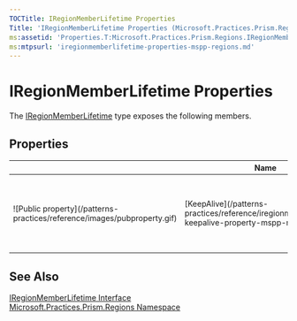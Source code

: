 ```yaml
---
TOCTitle: IRegionMemberLifetime Properties
Title: 'IRegionMemberLifetime Properties (Microsoft.Practices.Prism.Regions)'
ms:assetid: 'Properties.T:Microsoft.Practices.Prism.Regions.IRegionMemberLifetime'
ms:mtpsurl: 'iregionmemberlifetime-properties-mspp-regions.md'
---
```



# IRegionMemberLifetime Properties

The [IRegionMemberLifetime](/patterns-practices/reference/iregionmemberlifetime-interface-mspp-regions) type exposes the following members.

## Properties

<table>

<thead>
<tr class="header">
<th> </th>
<th>Name</th>
<th>Description</th>
</tr>
</thead>
<tbody>
<tr class="odd">
<td>![Public property](/patterns-practices/reference/images/pubproperty.gif)</td>
<td>[KeepAlive](/patterns-practices/reference/iregionmemberlifetime-keepalive-property-mspp-regions)</td>
<td><div class="summary">
Gets a value indicating whether this instance should be kept-alive upon deactivation.
</div></td>
</tr>
</tbody>
</table>

## See Also

[IRegionMemberLifetime Interface](/patterns-practices/reference/iregionmemberlifetime-interface-mspp-regions)  
[Microsoft.Practices.Prism.Regions Namespace](/patterns-practices/reference/mspp-regions-namespace)  